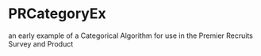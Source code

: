 # PRCategoryEx
an early example of a Categorical Algorithm for use in the Premier Recruits Survey and Product
